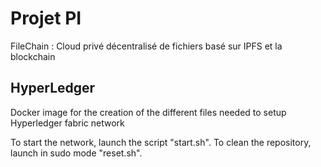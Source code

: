 # Projet PI

FileChain : Cloud privé décentralisé de fichiers basé sur IPFS et la blockchain

## HyperLedger

Docker image for the creation of the different files needed to setup Hyperledger fabric network

To start the network, launch the script "start.sh".
To clean the repository, launch in sudo mode "reset.sh". 